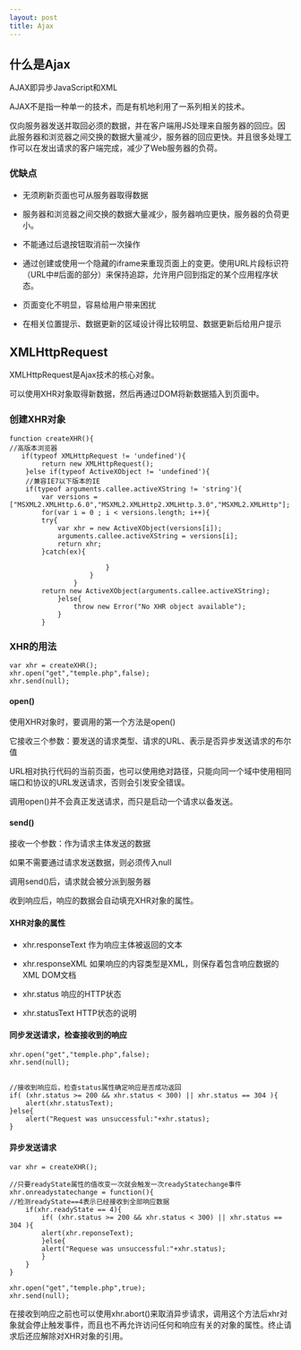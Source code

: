 ```yaml
---
layout: post
title: Ajax
---
```


## 什么是Ajax

AJAX即异步JavaScript和XML

AJAX不是指一种单一的技术，而是有机地利用了一系列相关的技术。

仅向服务器发送并取回必须的数据，并在客户端用JS处理来自服务器的回应。因此服务器和浏览器之间交换的数据大量减少，服务器的回应更快。并且很多处理工作可以在发出请求的客户端完成，减少了Web服务器的负荷。


### 优缺点

* 无须刷新页面也可从服务器取得数据

* 服务器和浏览器之间交换的数据大量减少，服务器响应更快，服务器的负荷更小。

* 不能通过后退按钮取消前一次操作

 - 通过创建或使用一个隐藏的iframe来重现页面上的变更。使用URL片段标识符（URL中#后面的部分）来保持追踪，允许用户回到指定的某个应用程序状态。

* 页面变化不明显，容易给用户带来困扰

 - 在相关位置提示、数据更新的区域设计得比较明显、数据更新后给用户提示

## XMLHttpRequest

XMLHttpRequest是Ajax技术的核心对象。

可以使用XHR对象取得新数据，然后再通过DOM将新数据插入到页面中。

### 创建XHR对象

    function createXHR(){
    //高版本浏览器
       if(typeof XMLHttpRequest != 'undefined'){
            return new XMLHttpRequest();
        }else if(typeof ActiveXObject != 'undefined'){
        //兼容IE7以下版本的IE           
       	if(typeof arguments.callee.activeXString != 'string'){
            var versions = ["MSXML2.XMLHttp.6.0","MSXML2.XMLHttp2.XMLHttp.3.0","MSXML2.XMLHttp"];
            for(var i = 0 ; i < versions.length; i++){
            try{
                var xhr = new ActiveXObject(versions[i]);
                arguments.callee.activeXString = versions[i];
                return xhr;
            }catch(ex){

                            }
                        }
                    }
            return new ActiveXObject(arguments.callee.activeXString);
                }else{
                    throw new Error("No XHR object available");
                }
            }
            
### XHR的用法

    var xhr = createXHR();
    xhr.open("get","temple.php",false);
    xhr.send(null);


#### open()

使用XHR对象时，要调用的第一个方法是open()

它接收三个参数：要发送的请求类型、请求的URL、表示是否异步发送请求的布尔值

URL相对执行代码的当前页面，也可以使用绝对路径，只能向同一个域中使用相同端口和协议的URL发送请求，否则会引发安全错误。

调用open()并不会真正发送请求，而只是启动一个请求以备发送。

#### send()

接收一个参数：作为请求主体发送的数据

如果不需要通过请求发送数据，则必须传入null

调用send()后，请求就会被分派到服务器

收到响应后，响应的数据会自动填充XHR对象的属性。

#### XHR对象的属性

* xhr.responseText 作为响应主体被返回的文本

* xhr.responseXML 如果响应的内容类型是XML，则保存着包含响应数据的XML DOM文档

* xhr.status 响应的HTTP状态

* xhr.statusText HTTP状态的说明

#### 同步发送请求，检查接收到的响应

    xhr.open("get","temple.php",false);
    xhr.send(null);
    
    
	//接收到响应后，检查status属性确定响应是否成功返回
    if( (xhr.status >= 200 && xhr.status < 300) || xhr.status == 304 ){
        alert(xhr.statusText);
    }else{
        alert("Request was unsuccessful:"+xhr.status);
    }

#### 异步发送请求

    var xhr = createXHR();

	//只要readyState属性的值改变一次就会触发一次readyStatechange事件
    xhr.onreadystatechange = function(){
    //检测readyState==4表示已经接收到全部响应数据
        if(xhr.readyState == 4){
            if( (xhr.status >= 200 && xhr.status < 300) || xhr.status == 304 ){
            alert(xhr.reponseText);
            }else{
            alert("Requese was unsuccessful:"+xhr.status);
            }
        }
    }

    xhr.open("get","temple.php",true);
    xhr.send(null);

在接收到响应之前也可以使用xhr.abort()来取消异步请求，调用这个方法后xhr对象就会停止触发事件，而且也不再允许访问任何和响应有关的对象的属性。终止请求后还应解除对XHR对象的引用。














